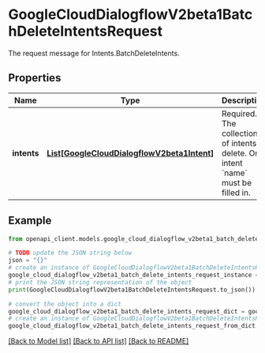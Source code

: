 # GoogleCloudDialogflowV2beta1BatchDeleteIntentsRequest

The request message for Intents.BatchDeleteIntents.

## Properties

Name | Type | Description | Notes
------------ | ------------- | ------------- | -------------
**intents** | [**List[GoogleCloudDialogflowV2beta1Intent]**](GoogleCloudDialogflowV2beta1Intent.md) | Required. The collection of intents to delete. Only intent &#x60;name&#x60; must be filled in. | [optional] 

## Example

```python
from openapi_client.models.google_cloud_dialogflow_v2beta1_batch_delete_intents_request import GoogleCloudDialogflowV2beta1BatchDeleteIntentsRequest

# TODO update the JSON string below
json = "{}"
# create an instance of GoogleCloudDialogflowV2beta1BatchDeleteIntentsRequest from a JSON string
google_cloud_dialogflow_v2beta1_batch_delete_intents_request_instance = GoogleCloudDialogflowV2beta1BatchDeleteIntentsRequest.from_json(json)
# print the JSON string representation of the object
print(GoogleCloudDialogflowV2beta1BatchDeleteIntentsRequest.to_json())

# convert the object into a dict
google_cloud_dialogflow_v2beta1_batch_delete_intents_request_dict = google_cloud_dialogflow_v2beta1_batch_delete_intents_request_instance.to_dict()
# create an instance of GoogleCloudDialogflowV2beta1BatchDeleteIntentsRequest from a dict
google_cloud_dialogflow_v2beta1_batch_delete_intents_request_from_dict = GoogleCloudDialogflowV2beta1BatchDeleteIntentsRequest.from_dict(google_cloud_dialogflow_v2beta1_batch_delete_intents_request_dict)
```
[[Back to Model list]](../README.md#documentation-for-models) [[Back to API list]](../README.md#documentation-for-api-endpoints) [[Back to README]](../README.md)


